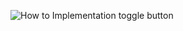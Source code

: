 ![How to Implementation toggle button](https://user-images.githubusercontent.com/67318248/118388966-12d6d580-b645-11eb-8e43-a6b6887b722c.png)
